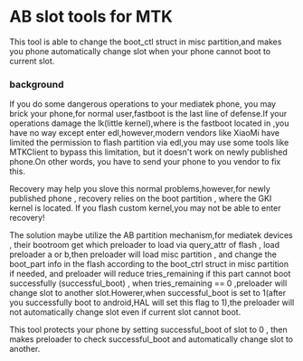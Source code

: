 # AB slot tools for MTK

This tool is able to change the boot_ctl struct in misc partition,and makes you phone automatically change slot when your phone cannot boot to current slot.






### background
If you do some dangerous operations to your mediatek phone, you may brick your phone,for normal user,fastboot is the last line of defense.If your operations damage the lk(little kernel),where is the fastboot located in ,you have no way except enter edl,however,modern vendors like XiaoMi have limited the permission to flash partition via edl,you may use some tools like MTKClient to bypass this limitation, but it doesn't work on newly published phone.On other words, you have to send your phone to you vendor to fix this.

Recovery may help you slove this normal problems,however,for newly published phone , recovery relies on the boot partition , where the GKI kernel is located. If you flash custom kernel,you may not be able to enter recovery!

The solution maybe utilize the AB partition mechanism,for mediatek devices , their bootroom get which preloader to load via query_attr of flash , load preloader a or b,then preloader will load misc partition , and change the boot_part info in the flash according to the boot_ctrl struct in misc partition if needed, and preloader will reduce tries_remaining if this part cannot boot successfully (successful_boot) ,  when tries_remaining == 0 ,preloader will change slot to another slot.Howerer,when successful_boot is set to 1(after you successfully boot to android,HAL will set this flag to 1),the preloader will not 
automatically change slot even if current slot cannot boot.

This tool protects your phone by setting successful_boot of slot to 0 , then makes preloader to check  successful_boot and automatically change slot to another.

